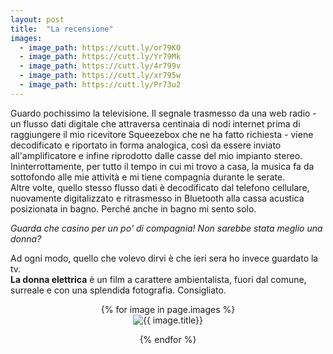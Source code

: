 ```yaml
---
layout: post
title:  "La recensione"
images:
  - image_path: https://cutt.ly/or79KO
  - image_path: https://cutt.ly/Yr79Mk
  - image_path: https://cutt.ly/4r799v
  - image_path: https://cutt.ly/xr795w
  - image_path: https://cutt.ly/Pr73u2
---
```

Guardo pochissimo la televisione. Il segnale trasmesso da una web radio - un flusso dati digitale che attraversa centinaia di nodi internet prima di raggiungere il mio ricevitore Squeezebox che ne ha fatto richiesta - viene decodificato e riportato in forma analogica, così da essere inviato all'amplificatore e infine riprodotto dalle casse del mio impianto stereo. Ininterrottamente, per tutto il tempo in cui mi trovo a casa, la musica fa da sottofondo alle mie attività e mi tiene compagnia durante le serate.  
Altre volte, quello stesso flusso dati è decodificato dal telefono cellulare, nuovamente digitalizzato e ritrasmesso in Bluetooth alla cassa acustica posizionata in bagno. Perché anche in bagno mi sento solo.  

*Guarda che casino per un po' di compagnia! Non sarebbe stata meglio una donna?*  

Ad ogni modo, quello che volevo dirvi è che ieri sera ho invece guardato la tv.  
**La donna elettrica** è un film a carattere ambientalista, fuori dal comune, surreale e con una splendida fotografia. Consigliato.

<center>
{% for image in page.images %}
  <div class="collection">
	<img src="{{ image.image_path }}" alt="{{ image.title}}"/>
	<p></p>
  </div>
{% endfor %}
</center>
